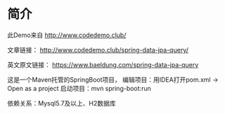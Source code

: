 # 简介

此Demo来自 http://www.codedemo.club/

文章链接： http://www.codedemo.club/spring-data-jpa-query/

英文原文链接： https://www.baeldung.com/spring-data-jpa-query

这是一个Maven托管的SpringBoot项目，
编辑项目：用IDEA打开pom.xml -> Open as a project
启动项目：mvn spring-boot:run

依赖关系：Mysql5.7及以上、H2数据库